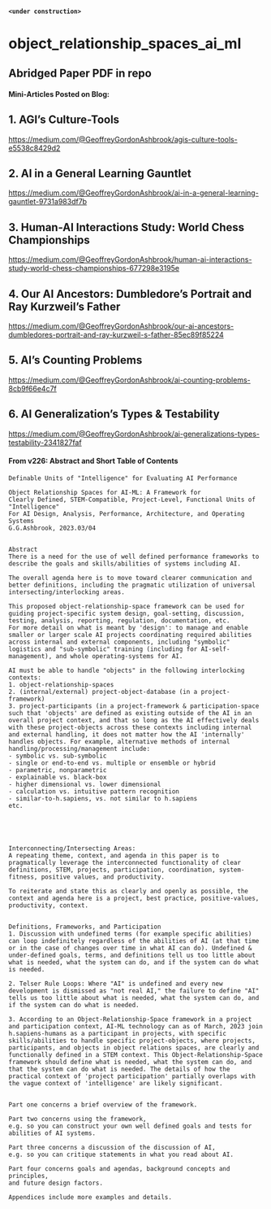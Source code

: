 #### ```<under construction>```

# object_relationship_spaces_ai_ml

## Abridged Paper PDF in repo

#### Mini-Articles Posted on Blog:

## 1. AGI’s Culture-Tools 
https://medium.com/@GeoffreyGordonAshbrook/agis-culture-tools-e5538c8429d2
## 2. AI in a General Learning Gauntlet
https://medium.com/@GeoffreyGordonAshbrook/ai-in-a-general-learning-gauntlet-9731a983df7b

## 3. Human-AI Interactions Study: World Chess Championships
https://medium.com/@GeoffreyGordonAshbrook/human-ai-interactions-study-world-chess-championships-677298e3195e

## 4. Our AI Ancestors: Dumbledore’s Portrait and Ray Kurzweil’s Father
https://medium.com/@GeoffreyGordonAshbrook/our-ai-ancestors-dumbledores-portrait-and-ray-kurzweil-s-father-85ec89f85224

## 5. AI’s Counting Problems
https://medium.com/@GeoffreyGordonAshbrook/ai-counting-problems-8cb9f66e4c7f

## 6. AI Generalization’s Types & Testability
https://medium.com/@GeoffreyGordonAshbrook/ai-generalizations-types-testability-2341827faf

#### From v226: Abstract and Short Table of Contents
```
Definable Units of "Intelligence" for Evaluating AI Performance

Object Relationship Spaces for AI-ML: A Framework for 
Clearly Defined, STEM-Compatible, Project-Level, Functional Units of "Intelligence" 
For AI Design, Analysis, Performance, Architecture, and Operating Systems
G.G.Ashbrook, 2023.03/04


Abstract
There is a need for the use of well defined performance frameworks to describe the goals and skills/abilities of systems including AI. 

The overall agenda here is to move toward clearer communication and better definitions, including the pragmatic utilization of universal intersecting/interlocking areas.

This proposed object-relationship-space framework can be used for guiding project-specific system design, goal-setting, discussion, testing, analysis, reporting, regulation, documentation, etc. 
For more detail on what is meant by 'design': to manage and enable smaller or larger scale AI projects coordinating required abilities across internal and external components, including "symbolic" logistics and "sub-symbolic" training (including for AI-self-management), and whole operating-systems for AI. 

AI must be able to handle "objects" in the following interlocking contexts:
1. object-relationship-spaces
2. (internal/external) project-object-database (in a project-framework)
3. project-participants (in a project-framework & participation-space
such that 'objects' are defined as existing outside of the AI in an overall project context, and that so long as the AI effectively deals with these project-objects across these contexts including internal and external handling, it does not matter how the AI 'internally' handles objects. For example, alternative methods of internal handling/processing/management include:
- symbolic vs. sub-symbolic
- single or end-to-end vs. multiple or ensemble or hybrid
- parametric, nonparametric
- explainable vs. black-box
- higher dimensional vs. lower dimensional
- calculation vs. intuitive pattern recognition
- similar-to-h.sapiens, vs. not similar to h.sapiens
etc. 





Interconnecting/Intersecting Areas:
A repeating theme, context, and agenda in this paper is to pragmatically leverage the interconnected functionality of clear definitions, STEM, projects, participation, coordination, system-fitness, positive values, and productivity.

To reiterate and state this as clearly and openly as possible, the context and agenda here is a project, best practice, positive-values, productivity, context. 


Definitions, Frameworks, and Participation
1. Discussion with undefined terms (for example specific abilities) can loop indefinitely regardless of the abilities of AI (at that time or in the case of changes over time in what AI can do). Undefined & under-defined goals, terms, and definitions tell us too little about what is needed, what the system can do, and if the system can do what is needed.

2. Telser Rule Loops: Where "AI" is undefined and every new development is dismissed as "not real AI," the failure to define "AI" tells us too little about what is needed, what the system can do, and if the system can do what is needed.

3. According to an Object-Relationship-Space framework in a project and participation context, AI-ML technology can as of March, 2023 join h.sapiens-humans as a participant in projects, with specific skills/abilities to handle specific project-objects, where projects, participants, and objects in object relations spaces, are clearly and functionally defined in a STEM context. This Object-Relationship-Space framework should define what is needed, what the system can do, and that the system can do what is needed. The details of how the practical context of 'project participation' partially overlaps with the vague context of 'intelligence' are likely significant.


Part one concerns a brief overview of the framework.

Part two concerns using the framework,
e.g. so you can construct your own well defined goals and tests for abilities of AI systems.

Part three concerns a discussion of the discussion of AI,
e.g. so you can critique statements in what you read about AI.

Part four concerns goals and agendas, background concepts and principles,
and future design factors.

Appendices include more examples and details.
```
